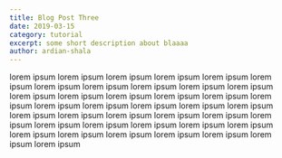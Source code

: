 ```yaml
---
title: Blog Post Three
date: 2019-03-15
category: tutorial
excerpt: some short description about blaaaa
author: ardian-shala
---
```


lorem ipsum lorem ipsum lorem ipsum lorem ipsum lorem ipsum lorem ipsum lorem ipsum lorem ipsum lorem ipsum lorem ipsum lorem ipsum lorem ipsum lorem ipsum lorem ipsum lorem ipsum lorem ipsum lorem ipsum lorem ipsum lorem ipsum lorem ipsum lorem ipsum lorem ipsum lorem ipsum lorem ipsum lorem ipsum lorem ipsum lorem ipsum lorem ipsum lorem ipsum lorem ipsum lorem ipsum lorem ipsum lorem ipsum lorem ipsum lorem ipsum lorem ipsum lorem ipsum lorem ipsum lorem ipsum lorem ipsum 
